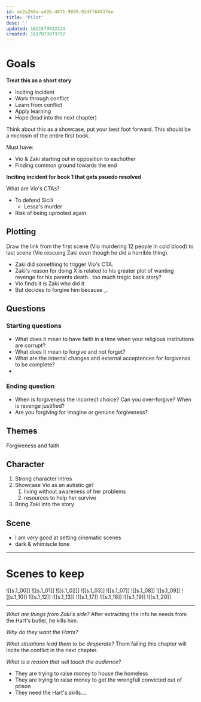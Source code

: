 ```yaml
---
id: ab2a268a-ad26-4871-9890-924ff68437ee
title: 'Pilot'
desc: ''
updated: 1621579932324
created: 1617073073792
---
```


# Goals

**Treat this as a short story**
- Inciting incident
- Work through conflict
- Learn from conflict
- Apply learning
- Hope (lead into the next chapter)

Think about this as a showcase, put your best foot forward.
This should be a microsm of the entire first book.

Must have:
- Vio & Zaki starting out in opposition to eachother
- Finding common ground towards the end

**Inciting incident for book 1 that gets psuedo resolved**

What are Vio's CTAs?
- To defend Sicili
  - Lessa's murder
- Risk of being uprooted again

## Plotting
Draw the link from the first scene (Vio murdering 12 people in cold blood) to last scene (Vio rescuing Zaki even though he did a horrible thing).
- Zaki did something to trigger Vio's CTA.
- Zaki's reason for doing X is related to his greater plot of wanting revenge for his parents death.. too much tragic back story?
- Vio finds it is Zaki who did it
- But decides to forgive him because _.

## Questions

### Starting questions
- What does it mean to have faith in a time when your religious institutions are corrupt?
- What does it mean to forgive and not forget?
- What are the internal changes and external acceptences for forgivenss to be complete?
- 

### Ending question
- When is forgiveness the incorrect choice? Can you over-forgive? When is revenge justified?
- Are you forgiving for imagine or genuine forgiveness?

## Themes
Forgiveness and faith

## Character
1. Strong character intros
2. Showcase Vio as an autistic girl
   1. living without awareness of her problems
   2. resources to help her survive
3. Bring Zaki into the story

## Scene
- I am very good at setting cinematic scenes
- dark & whimiscle tone

---

# Scenes to keep

![[s.1_00]]
![[s.1_01]]
![[s.1_02]]
![[s.1_03]]
![[s.1_07]]
![[s.1_08]]
![[s.1_09]]
![[s.1_10]]
![[s.1_12]]
![[s.1_13]]
![[s.1_17]]
![[s.1_18]]
![[s.1_19]]
![[s.1_20]]

---

*What are things from Zaki's side?*
After extracting the info he needs from the Hart's butler, he kills him.

*Why do they want the Harts?*

*What situations lead them to be desperate?*
Them failing this chapter will incite the conflict in the next chapter.

*What is a reason that will touch the audience?*
- They are trying to raise money to house the homeless
- They are trying to raise money to get the wrongfull convicted out of prison
- They need the Hart's skills....
